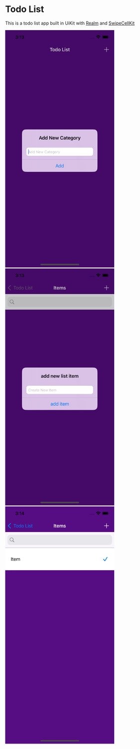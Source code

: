 #  Todo List

This is a todo list app built in UiKit with [Realm](https://realm.io/realm-swift/) and [SwipeCellKit](https://github.com/SwipeCellKit/SwipeCellKit)

<img src='/Screenshots/screenshot1.png' width='350'>
<img src='/Screenshots/screenshot2.png' width='350'>
<img src='/Screenshots/screenshot3.png' width='350'>







